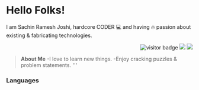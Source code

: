 # Hello Folks!

I am Sachin Ramesh Joshi, hardcore CODER 💻 and having 🔥 passion about existing & fabricating technologies.


<p  align="right">
  <img src="https://visitor-badge.laobi.icu/badge?page_id=sachinrj4" alt="visitor badge"/>
  <img src="https://badgen.net/badge/Open%20Source%20%3F/Yes%21/red?icon=github">
  <img src="https://img.shields.io/badge/License-GPLv3-red.svg">
</p>

> **About Me** 
> -I love to learn new things.
-Enjoy cracking puzzles & problem statements.
'''

### Languages

